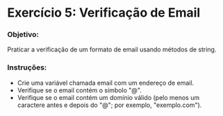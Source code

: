 # Exercício 5: Verificação de Email

### Objetivo: 
Praticar a verificação de um formato de email usando métodos de string.

### Instruções:
- Crie uma variável chamada email com um endereço de email.
- Verifique se o email contém o símbolo "@".
- Verifique se o email contém um domínio válido (pelo menos um caractere antes e depois do "@"; por exemplo, "exemplo.com").